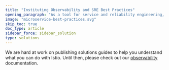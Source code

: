 ```yaml
---
title: "Instituting Observability and SRE Best Practices"
opening_paragraph: "As a tool for service and reliability engineering, Istio provides insightful metrics at the service and proxy level as well as standardized dashboards. Configure them for key uses across the organization such as identifying problems and for designing to prevent problems."
image: "microservice-best-practices.svg"
skip_toc: true
doc_type: article
sidebar_force: sidebar_solution
type: solutions
---
```


We are hard at work on publishing solutions guides to help you understand what you can do with Istio. Until then, please check out our [observability](/docs/tasks/observability/) documentation.
